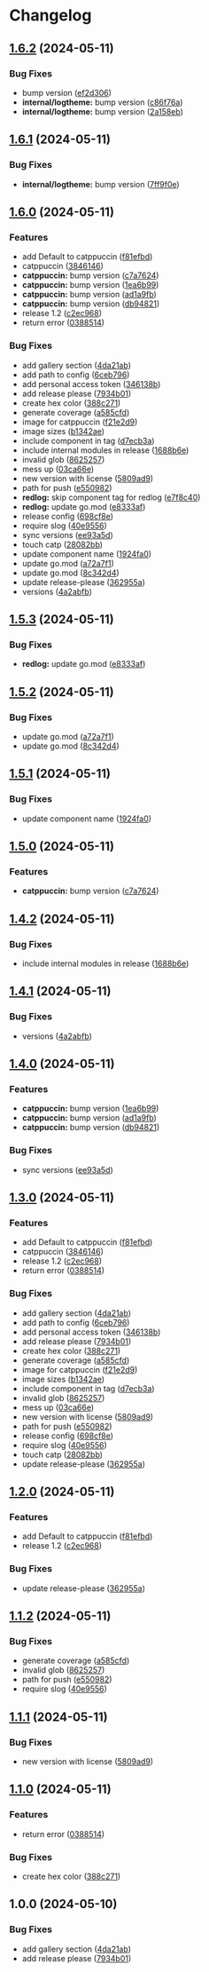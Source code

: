 # Changelog

## [1.6.2](https://github.com/op/redlog/compare/v1.6.1...v1.6.2) (2024-05-11)


### Bug Fixes

* bump version ([ef2d306](https://github.com/op/redlog/commit/ef2d3062951d83456514a760d968d8c1398e48d5))
* **internal/logtheme:** bump version ([c86f76a](https://github.com/op/redlog/commit/c86f76ae682cd9e4a975803b304bcca89d5aba63))
* **internal/logtheme:** bump version ([2a158eb](https://github.com/op/redlog/commit/2a158ebeedbd0e26564040b432cec4ec7870bffc))

## [1.6.1](https://github.com/op/redlog/compare/v1.6.0...v1.6.1) (2024-05-11)


### Bug Fixes

* **internal/logtheme:** bump version ([7ff9f0e](https://github.com/op/redlog/commit/7ff9f0e9aff6689bb4b77390050a6c99803159e4))

## [1.6.0](https://github.com/op/redlog/compare/v1.5.3...v1.6.0) (2024-05-11)


### Features

* add Default to catppuccin ([f81efbd](https://github.com/op/redlog/commit/f81efbd724619282fcd455effca400a84efaee56))
* catppuccin ([3846146](https://github.com/op/redlog/commit/3846146cf6999c729d94fb6fdb20977580e7e78d))
* **catppuccin:** bump version ([c7a7624](https://github.com/op/redlog/commit/c7a762495084e498b6178145cbec3fd83cac02a5))
* **catppuccin:** bump version ([1ea6b99](https://github.com/op/redlog/commit/1ea6b9970bad6608fe1814b0507d3c9de71f2adf))
* **catppuccin:** bump version ([ad1a9fb](https://github.com/op/redlog/commit/ad1a9fb6175fb72643119ffd2ccfdc72da028c33))
* **catppuccin:** bump version ([db94821](https://github.com/op/redlog/commit/db94821db4fc92b2682bdd8cccdfb8fb38db547a))
* release 1.2 ([c2ec968](https://github.com/op/redlog/commit/c2ec968c396cd5ed048b4a6621751cf519d6a561))
* return error ([0388514](https://github.com/op/redlog/commit/03885140e3ddb94f559e2aba703622e2d989efaa))


### Bug Fixes

* add gallery section ([4da21ab](https://github.com/op/redlog/commit/4da21abab8a64f20e500885d2d858782d96cbc61))
* add path to config ([6ceb796](https://github.com/op/redlog/commit/6ceb796b0d0b1b0f6bedca01e6b8b4c5f6240485))
* add personal access token ([346138b](https://github.com/op/redlog/commit/346138bc4eb5df54794f35bf34465b651bb6ffbc))
* add release please ([7934b01](https://github.com/op/redlog/commit/7934b011b954768c169fda251de95093483d7289))
* create hex color ([388c271](https://github.com/op/redlog/commit/388c271052e6fa7aa5d0d6ad40ec45ce93ada4b9))
* generate coverage ([a585cfd](https://github.com/op/redlog/commit/a585cfde8884cbc1360749b0755aa08260ffb0d0))
* image for catppuccin ([f21e2d9](https://github.com/op/redlog/commit/f21e2d9704defd7b0bfad2327e4dc8e7d25f15c0))
* image sizes ([b1342ae](https://github.com/op/redlog/commit/b1342ae199e3dbb15ba92ed5cf1a5ebcc6b75957))
* include component in tag ([d7ecb3a](https://github.com/op/redlog/commit/d7ecb3acd7c14b2d8cbcfce18102fa2865fe57ca))
* include internal modules in release ([1688b6e](https://github.com/op/redlog/commit/1688b6e97e5b3874d7d8ffb434dc181474eb0e6c))
* invalid glob ([8625257](https://github.com/op/redlog/commit/86252571bf8c1691dfe88f92d6b34914cc06530c))
* mess up ([03ca66e](https://github.com/op/redlog/commit/03ca66e74e61c251379664320ecb703f594f2783))
* new version with license ([5809ad9](https://github.com/op/redlog/commit/5809ad9718acacf5adb820c1f7776f391c9f5484))
* path for push ([e550982](https://github.com/op/redlog/commit/e5509822ea397565d6c5f8547f641c3eeb71bd2a))
* **redlog:** skip component tag for redlog ([e7f8c40](https://github.com/op/redlog/commit/e7f8c40ab04e84d8604d9a65e4682083f64f63bf))
* **redlog:** update go.mod ([e8333af](https://github.com/op/redlog/commit/e8333af4b9499d2070152d9ecfdf49737bd1bc15))
* release config ([698cf8e](https://github.com/op/redlog/commit/698cf8ee7601c5e6ad3c720c9df5d15031fac280))
* require slog ([40e9556](https://github.com/op/redlog/commit/40e9556112d52b3bf43804712ed3935a06c4ddac))
* sync versions ([ee93a5d](https://github.com/op/redlog/commit/ee93a5dc3dec3df7ce3fdf2aa1eb0da9f24fc914))
* touch catp ([28082bb](https://github.com/op/redlog/commit/28082bb605f8d380810045c4190323cab522b066))
* update component name ([1924fa0](https://github.com/op/redlog/commit/1924fa0fc335c3a4db340d0f2dddc436d64fcafb))
* update go.mod ([a72a7f1](https://github.com/op/redlog/commit/a72a7f1301cc873bffbb1bd606c39ead680e5eb7))
* update go.mod ([8c342d4](https://github.com/op/redlog/commit/8c342d4aefd050452266ef617ed04dffcb09095b))
* update release-please ([362955a](https://github.com/op/redlog/commit/362955a5395d7abd25bc4eeb16a11992a4f1fe71))
* versions ([4a2abfb](https://github.com/op/redlog/commit/4a2abfb8a2479d103f255e4cdb0a61be04b75e60))

## [1.5.3](https://github.com/op/redlog/compare/redlog/v1.5.2...redlog/v1.5.3) (2024-05-11)


### Bug Fixes

* **redlog:** update go.mod ([e8333af](https://github.com/op/redlog/commit/e8333af4b9499d2070152d9ecfdf49737bd1bc15))

## [1.5.2](https://github.com/op/redlog/compare/redlog/v1.5.1...redlog/v1.5.2) (2024-05-11)


### Bug Fixes

* update go.mod ([a72a7f1](https://github.com/op/redlog/commit/a72a7f1301cc873bffbb1bd606c39ead680e5eb7))
* update go.mod ([8c342d4](https://github.com/op/redlog/commit/8c342d4aefd050452266ef617ed04dffcb09095b))

## [1.5.1](https://github.com/op/redlog/compare/redlog/v1.5.0...redlog/v1.5.1) (2024-05-11)


### Bug Fixes

* update component name ([1924fa0](https://github.com/op/redlog/commit/1924fa0fc335c3a4db340d0f2dddc436d64fcafb))

## [1.5.0](https://github.com/op/redlog/compare/redlog-v1.4.2...redlog/v1.5.0) (2024-05-11)


### Features

* **catppuccin:** bump version ([c7a7624](https://github.com/op/redlog/commit/c7a762495084e498b6178145cbec3fd83cac02a5))

## [1.4.2](https://github.com/op/redlog/compare/redlog-v1.4.1...redlog-v1.4.2) (2024-05-11)


### Bug Fixes

* include internal modules in release ([1688b6e](https://github.com/op/redlog/commit/1688b6e97e5b3874d7d8ffb434dc181474eb0e6c))

## [1.4.1](https://github.com/op/redlog/compare/redlog-v1.4.0...redlog-v1.4.1) (2024-05-11)


### Bug Fixes

* versions ([4a2abfb](https://github.com/op/redlog/commit/4a2abfb8a2479d103f255e4cdb0a61be04b75e60))

## [1.4.0](https://github.com/op/redlog/compare/redlog-v1.3.0...redlog-v1.4.0) (2024-05-11)


### Features

* **catppuccin:** bump version ([1ea6b99](https://github.com/op/redlog/commit/1ea6b9970bad6608fe1814b0507d3c9de71f2adf))
* **catppuccin:** bump version ([ad1a9fb](https://github.com/op/redlog/commit/ad1a9fb6175fb72643119ffd2ccfdc72da028c33))
* **catppuccin:** bump version ([db94821](https://github.com/op/redlog/commit/db94821db4fc92b2682bdd8cccdfb8fb38db547a))


### Bug Fixes

* sync versions ([ee93a5d](https://github.com/op/redlog/commit/ee93a5dc3dec3df7ce3fdf2aa1eb0da9f24fc914))

## [1.3.0](https://github.com/op/redlog/compare/redlog-v1.2.0...redlog-v1.3.0) (2024-05-11)


### Features

* add Default to catppuccin ([f81efbd](https://github.com/op/redlog/commit/f81efbd724619282fcd455effca400a84efaee56))
* catppuccin ([3846146](https://github.com/op/redlog/commit/3846146cf6999c729d94fb6fdb20977580e7e78d))
* release 1.2 ([c2ec968](https://github.com/op/redlog/commit/c2ec968c396cd5ed048b4a6621751cf519d6a561))
* return error ([0388514](https://github.com/op/redlog/commit/03885140e3ddb94f559e2aba703622e2d989efaa))


### Bug Fixes

* add gallery section ([4da21ab](https://github.com/op/redlog/commit/4da21abab8a64f20e500885d2d858782d96cbc61))
* add path to config ([6ceb796](https://github.com/op/redlog/commit/6ceb796b0d0b1b0f6bedca01e6b8b4c5f6240485))
* add personal access token ([346138b](https://github.com/op/redlog/commit/346138bc4eb5df54794f35bf34465b651bb6ffbc))
* add release please ([7934b01](https://github.com/op/redlog/commit/7934b011b954768c169fda251de95093483d7289))
* create hex color ([388c271](https://github.com/op/redlog/commit/388c271052e6fa7aa5d0d6ad40ec45ce93ada4b9))
* generate coverage ([a585cfd](https://github.com/op/redlog/commit/a585cfde8884cbc1360749b0755aa08260ffb0d0))
* image for catppuccin ([f21e2d9](https://github.com/op/redlog/commit/f21e2d9704defd7b0bfad2327e4dc8e7d25f15c0))
* image sizes ([b1342ae](https://github.com/op/redlog/commit/b1342ae199e3dbb15ba92ed5cf1a5ebcc6b75957))
* include component in tag ([d7ecb3a](https://github.com/op/redlog/commit/d7ecb3acd7c14b2d8cbcfce18102fa2865fe57ca))
* invalid glob ([8625257](https://github.com/op/redlog/commit/86252571bf8c1691dfe88f92d6b34914cc06530c))
* mess up ([03ca66e](https://github.com/op/redlog/commit/03ca66e74e61c251379664320ecb703f594f2783))
* new version with license ([5809ad9](https://github.com/op/redlog/commit/5809ad9718acacf5adb820c1f7776f391c9f5484))
* path for push ([e550982](https://github.com/op/redlog/commit/e5509822ea397565d6c5f8547f641c3eeb71bd2a))
* release config ([698cf8e](https://github.com/op/redlog/commit/698cf8ee7601c5e6ad3c720c9df5d15031fac280))
* require slog ([40e9556](https://github.com/op/redlog/commit/40e9556112d52b3bf43804712ed3935a06c4ddac))
* touch catp ([28082bb](https://github.com/op/redlog/commit/28082bb605f8d380810045c4190323cab522b066))
* update release-please ([362955a](https://github.com/op/redlog/commit/362955a5395d7abd25bc4eeb16a11992a4f1fe71))

## [1.2.0](https://github.com/op/redlog/compare/v1.1.2...v1.2.0) (2024-05-11)


### Features

* add Default to catppuccin ([f81efbd](https://github.com/op/redlog/commit/f81efbd724619282fcd455effca400a84efaee56))
* release 1.2 ([c2ec968](https://github.com/op/redlog/commit/c2ec968c396cd5ed048b4a6621751cf519d6a561))


### Bug Fixes

* update release-please ([362955a](https://github.com/op/redlog/commit/362955a5395d7abd25bc4eeb16a11992a4f1fe71))

## [1.1.2](https://github.com/op/redlog/compare/v1.1.1...v1.1.2) (2024-05-11)


### Bug Fixes

* generate coverage ([a585cfd](https://github.com/op/redlog/commit/a585cfde8884cbc1360749b0755aa08260ffb0d0))
* invalid glob ([8625257](https://github.com/op/redlog/commit/86252571bf8c1691dfe88f92d6b34914cc06530c))
* path for push ([e550982](https://github.com/op/redlog/commit/e5509822ea397565d6c5f8547f641c3eeb71bd2a))
* require slog ([40e9556](https://github.com/op/redlog/commit/40e9556112d52b3bf43804712ed3935a06c4ddac))

## [1.1.1](https://github.com/op/redlog/compare/v1.1.0...v1.1.1) (2024-05-11)


### Bug Fixes

* new version with license ([5809ad9](https://github.com/op/redlog/commit/5809ad9718acacf5adb820c1f7776f391c9f5484))

## [1.1.0](https://github.com/op/redlog/compare/v1.0.0...v1.1.0) (2024-05-11)


### Features

* return error ([0388514](https://github.com/op/redlog/commit/03885140e3ddb94f559e2aba703622e2d989efaa))


### Bug Fixes

* create hex color ([388c271](https://github.com/op/redlog/commit/388c271052e6fa7aa5d0d6ad40ec45ce93ada4b9))

## 1.0.0 (2024-05-10)


### Bug Fixes

* add gallery section ([4da21ab](https://github.com/op/redlog/commit/4da21abab8a64f20e500885d2d858782d96cbc61))
* add release please ([7934b01](https://github.com/op/redlog/commit/7934b011b954768c169fda251de95093483d7289))
